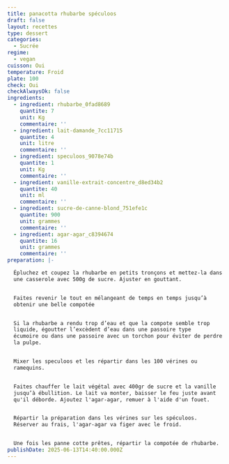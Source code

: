 ```yaml
---
title: panacotta rhubarbe spéculoos
draft: false
layout: recettes
type: dessert
categories:
  - Sucrée
regime:
  - vegan
cuisson: Oui
temperature: Froid
plate: 100
check: Oui
checkAlwaysOk: false
ingredients:
  - ingredient: rhubarbe_0fad8689
    quantite: 7
    unit: Kg
    commentaire: ''
  - ingredient: lait-damande_7cc11715
    quantite: 4
    unit: litre
    commentaire: ''
  - ingredient: speculoos_9078e74b
    quantite: 1
    unit: Kg
    commentaire: ''
  - ingredient: vanille-extrait-concentre_d8ed34b2
    quantite: 40
    unit: ml
    commentaire: ''
  - ingredient: sucre-de-canne-blond_751efe1c
    quantite: 900
    unit: grammes
    commentaire: ''
  - ingredient: agar-agar_c8394674
    quantite: 16
    unit: grammes
    commentaire: ''
preparation: |-

  Épluchez et coupez la rhubarbe en petits tronçons et mettez-la dans
  une casserole avec 500g de sucre. Ajuster en gouttant.


  Faites revenir le tout en mélangeant de temps en temps jusqu’à
  obtenir une belle compotée


  Si la rhubarbe a rendu trop d’eau et que la compote semble trop
  liquide, égoutter l’excèdent d’eau dans une passoire type
  écumoire ou dans une passoire avec un torchon pour éviter de perdre
  la pulpe.


  Mixer les speculoos et les répartir dans les 100 vérines ou
  ramequins.


  Faites chauffer le lait végétal avec 400gr de sucre et la vanille
  jusqu’à ébullition. Le lait va monter, baisser le feu juste avant
  qu'il déborde. Ajoutez l'agar-agar, remuer à l'aide d'un fouet.


  Répartir la préparation dans les vérines sur les spéculoos.
  Réserver au frais, l'agar-agar va figer avec le froid.


  Une fois les panne cotte prêtes, répartir la compotée de rhubarbe.
publishDate: 2025-06-13T14:40:00.000Z
---
```

